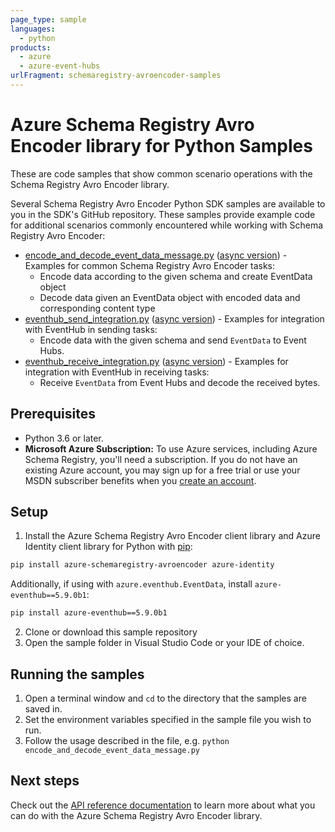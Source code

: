 ```yaml
---
page_type: sample
languages:
  - python
products:
  - azure
  - azure-event-hubs
urlFragment: schemaregistry-avroencoder-samples
---
```


# Azure Schema Registry Avro Encoder library for Python Samples

These are code samples that show common scenario operations with the Schema Registry Avro Encoder library.

Several Schema Registry Avro Encoder Python SDK samples are available to you in the SDK's GitHub repository. These samples provide example code for additional scenarios commonly encountered while working with Schema Registry Avro Encoder:

* [encode_and_decode_event_data_message.py][encode_and_decode_event_data_message_sample] ([async version][encode_and_decode_event_data_message_async_sample]) - Examples for common Schema Registry Avro Encoder tasks:
    * Encode data according to the given schema and create EventData object
    * Decode data given an EventData object with encoded data and corresponding content type
* [eventhub_send_integration.py][eventhub_send_integration_sample] ([async version][eventhub_send_integration_async_sample]) - Examples for integration with EventHub in sending tasks:
    * Encode data with the given schema and send `EventData` to Event Hubs.
* [eventhub_receive_integration.py][eventhub_receive_integration_sample] ([async version][eventhub_receive_integration_async_sample]) - Examples for integration with EventHub in receiving tasks:
    * Receive `EventData` from Event Hubs and decode the received bytes.

## Prerequisites
- Python 3.6 or later.
- **Microsoft Azure Subscription:**  To use Azure services, including Azure Schema Registry, you'll need a subscription.
If you do not have an existing Azure account, you may sign up for a free trial or use your MSDN subscriber benefits when you [create an account](https://account.windowsazure.com/Home/Index).

## Setup

1. Install the Azure Schema Registry Avro Encoder client library and Azure Identity client library for Python with [pip](https://pypi.org/project/pip/):

```bash
pip install azure-schemaregistry-avroencoder azure-identity
```

Additionally, if using with `azure.eventhub.EventData`, install `azure-eventhub==5.9.0b1`:

```bash
pip install azure-eventhub==5.9.0b1
```

2. Clone or download this sample repository
3. Open the sample folder in Visual Studio Code or your IDE of choice.

## Running the samples

1. Open a terminal window and `cd` to the directory that the samples are saved in.
2. Set the environment variables specified in the sample file you wish to run.
3. Follow the usage described in the file, e.g. `python encode_and_decode_event_data_message.py`

## Next steps

Check out the [API reference documentation][api_reference] to learn more about
what you can do with the Azure Schema Registry Avro Encoder library.

<!-- LINKS -->
[encode_and_decode_event_data_message_sample]: https://github.com/Azure/azure-sdk-for-python/tree/main/sdk/schemaregistry/azure-schemaregistry-avroencoder/samples/sync_samples/encode_and_decode_event_data_message.py
[eventhub_send_integration_sample]:  https://github.com/Azure/azure-sdk-for-python/tree/main/sdk/schemaregistry/azure-schemaregistry-avroencoder/samples/sync_samples/eventhub_send_integration.py
[eventhub_receive_integration_sample]:  https://github.com/Azure/azure-sdk-for-python/tree/main/sdk/schemaregistry/azure-schemaregistry-avroencoder/samples/sync_samples/eventhub_receive_integration.py
[encode_and_decode_event_data_message_async_sample]: https://github.com/Azure/azure-sdk-for-python/tree/main/sdk/schemaregistry/azure-schemaregistry-avroencoder/samples/async_samples/encode_and_decode_event_data_message_async.py
[eventhub_send_integration_async_sample]:  https://github.com/Azure/azure-sdk-for-python/tree/main/sdk/schemaregistry/azure-schemaregistry-avroencoder/samples/async_samples/eventhub_send_integration_async.py
[eventhub_receive_integration_async_sample]:  https://github.com/Azure/azure-sdk-for-python/tree/main/sdk/schemaregistry/azure-schemaregistry-avroencoder/samples/async_samples/eventhub_receive_integration_async.py
[api_reference]: https://docs.microsoft.com/python/api/
